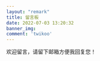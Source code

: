 ```yaml
---
layout: "remark"
title: 留言板
date: 2022-07-03 13:20:32
banner_img: 
comment: 'twikoo'
---
```


欢迎留言，请留下邮箱方便我回复您！
